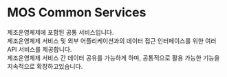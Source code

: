 # MOS Common Services    
제조운영체제에 포함된 공통 서비스입니다.    
제조운영체제 서비스 및 외부 어플리케이션과의 데이터 접근 인터페이스를 위한 여러 API 서비스를 제공합니다.     
제조운영체제 서비스 간 데이터 공유를 가능하게 하며, 공통적으로 활용 가능한 기능을 지속적으로 확장하고있습니다.    